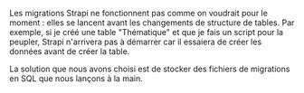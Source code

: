 Les migrations Strapi ne fonctionnent pas comme on voudrait pour le moment : elles se lancent avant les changements de structure de tables.
Par exemple, si je créé une table "Thématique" et que je fais un script pour la peupler, Strapi n'arrivera pas à démarrer car il essaiera de créer les données avant de créer la table.

La solution que nous avons choisi est de stocker des fichiers de migrations en SQL que nous lançons à la main.
